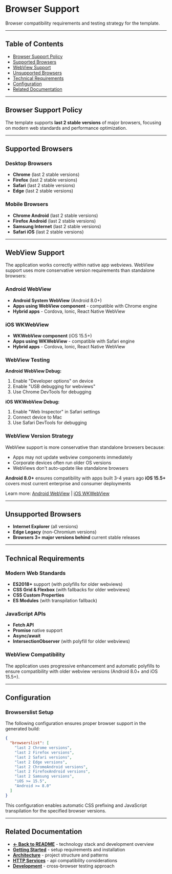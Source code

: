 # Browser Support

Browser compatibility requirements and testing strategy for the template.

---

## Table of Contents

- [Browser Support Policy](#browser-support-policy)
- [Supported Browsers](#supported-browsers)
- [WebView Support](#webview-support)
- [Unsupported Browsers](#unsupported-browsers)
- [Technical Requirements](#technical-requirements)
- [Configuration](#configuration)
- [Related Documentation](#related-documentation)

---

## Browser Support Policy

The template supports **last 2 stable versions** of major browsers, focusing on modern web standards and performance optimization.

---

## Supported Browsers

### Desktop Browsers

- **Chrome** (last 2 stable versions)
- **Firefox** (last 2 stable versions)
- **Safari** (last 2 stable versions)
- **Edge** (last 2 stable versions)

### Mobile Browsers

- **Chrome Android** (last 2 stable versions)
- **Firefox Android** (last 2 stable versions)
- **Samsung Internet** (last 2 stable versions)
- **Safari iOS** (last 2 stable versions)

---

## WebView Support

The application works correctly within native app webviews. WebView support uses more conservative version requirements than standalone browsers:

### Android WebView

- **Android System WebView** (Android 8.0+)
- **Apps using WebView component** - compatible with Chrome engine
- **Hybrid apps** - Cordova, Ionic, React Native WebView

### iOS WKWebView

- **WKWebView component** (iOS 15.5+)
- **Apps using WKWebView** - compatible with Safari engine
- **Hybrid apps** - Cordova, Ionic, React Native WebView

### WebView Testing

**Android WebView Debug:**

1. Enable "Developer options" on device
2. Enable "USB debugging for webviews"
3. Use Chrome DevTools for debugging

**iOS WKWebView Debug:**

1. Enable "Web Inspector" in Safari settings
2. Connect device to Mac
3. Use Safari DevTools for debugging

### WebView Version Strategy

WebView support is more conservative than standalone browsers because:

- Apps may not update webview components immediately
- Corporate devices often run older OS versions
- WebViews don't auto-update like standalone browsers

**Android 8.0+** ensures compatibility with apps built 3-4 years ago
**iOS 15.5+** covers most current enterprise and consumer deployments

Learn more: [Android WebView](https://developer.android.com/guide/webapps/webview) | [iOS WKWebView](https://developer.apple.com/documentation/webkit/wkwebview)

---

## Unsupported Browsers

- **Internet Explorer** (all versions)
- **Edge Legacy** (non-Chromium versions)
- **Browsers 3+ major versions behind** current stable releases

---

## Technical Requirements

### Modern Web Standards

- **ES2018+** support (with polyfills for older webviews)
- **CSS Grid & Flexbox** (with fallbacks for older webviews)
- **CSS Custom Properties**
- **ES Modules** (with transpilation fallback)

### JavaScript APIs

- **Fetch API**
- **Promise** native support
- **Async/await**
- **IntersectionObserver** (with polyfill for older webviews)

### WebView Compatibility

The application uses progressive enhancement and automatic polyfills to ensure compatibility with older webview versions (Android 8.0+ and iOS 15.5+).

---

## Configuration

### Browserslist Setup

The following configuration ensures proper browser support in the generated build:

```json
{
  "browserslist": [
    "last 2 Chrome versions",
    "last 2 Firefox versions",
    "last 2 Safari versions",
    "last 2 Edge versions",
    "last 2 ChromeAndroid versions",
    "last 2 FirefoxAndroid versions",
    "last 2 Samsung versions",
    "iOS >= 15.5",
    "Android >= 8.0"
  ]
}
```

This configuration enables automatic CSS prefixing and JavaScript transpilation for the specified browser versions.

---

## Related Documentation

- **[← Back to README](../README.md)** - technology stack and development overview
- **[Getting Started](getting-started.md)** - setup requirements and installation
- **[Architecture](architecture.md)** - project structure and patterns
- **[HTTP Services](http-services.md)** - api compatibility considerations
- **[Development](development.md)** - cross-browser testing approach
